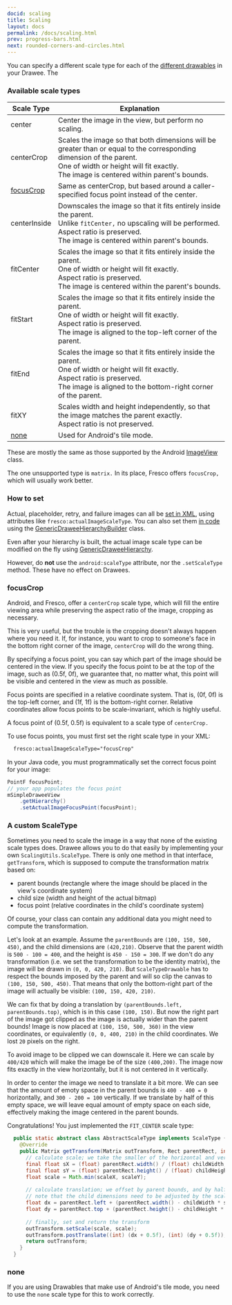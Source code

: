 ```yaml
---
docid: scaling
title: Scaling
layout: docs
permalink: /docs/scaling.html
prev: progress-bars.html
next: rounded-corners-and-circles.html
---
```


You can specify a different scale type for each of the [different drawables](drawee-components.html) in your Drawee. The

### Available scale types

| Scale Type | Explanation |
| --------- | ----------- |
| center | Center the image in the view, but perform no scaling. |
| centerCrop | Scales the image so that both dimensions will be greater than or equal to the corresponding dimension of the parent. <br>One of width or height will fit exactly. <br>The image is centered within parent's bounds. |
| [focusCrop](#focusCrop) | Same as centerCrop, but based around a caller-specified focus point instead of the center.
| centerInside | Downscales the image so that it fits entirely inside the parent. <br>Unlike `fitCenter,` no upscaling will be performed. <br>Aspect ratio is preserved. <br>The image is centered within parent's bounds. |
| fitCenter | Scales the image so that it fits entirely inside the parent. <br>One of width or height will fit exactly. <br>Aspect ratio is preserved. <br>The image is centered within the parent's bounds. |
| fitStart | Scales the image so that it fits entirely inside the parent. <br>One of width or height will fit exactly. <br>Aspect ratio is preserved. <br>The image is aligned to the top-left corner of the parent.
| fitEnd | Scales the image so that it fits entirely inside the parent. <br>One of width or height will fit exactly. <br>Aspect ratio is preserved. <br>The image is aligned to the bottom-right corner of the parent.
| fitXY | Scales width and height independently, so that the image matches the parent exactly. <br>Aspect ratio is not preserved.
| [none](#none) | Used for Android's tile mode. |

These are mostly the same as those supported by the Android [ImageView](http://developer.android.com/reference/android/widget/ImageView.ScaleType.html) class.

The one unsupported type is `matrix.` In its place, Fresco offers `focusCrop,` which will usually work better.

### How to set

Actual, placeholder, retry, and failure images can all be [set in XML](using-drawees-xml.html), using attributes like `fresco:actualImageScaleType`. You can also set them [in code](using-drawees-code.html) using the [GenericDraweeHierarchyBuilder](../javadoc/reference/com/facebook/drawee/generic/GenericDraweeHierarchyBuilder.html) class.

Even after your hierarchy is built, the actual image scale type can be modified on the fly using  [GenericDraweeHierarchy](../javadoc/reference/com/facebook/drawee/generic/GenericDraweeHierarchy.html).

However, do **not** use the `android:scaleType` attribute, nor the `.setScaleType` method. These have no effect on Drawees.

### focusCrop

Android, and Fresco, offer a `centerCrop` scale type, which will fill the entire viewing area while preserving the aspect ratio of the image, cropping as necessary.

This is very useful, but the trouble is the cropping doesn't always happen where you need it. If, for instance, you want to crop to someone's face in the bottom right corner of the image, `centerCrop` will do the wrong thing.

By specifying a focus point, you can say which part of the image should be centered in the view. If you specify the focus point to be at the top of the image, such as (0.5f, 0f), we guarantee that, no matter what, this point will be visible and centered in the view as much as possible.

Focus points are specified in a relative coordinate system. That is, (0f, 0f) is the top-left corner, and (1f, 1f) is the bottom-right corner. Relative coordinates allow focus points to be scale-invariant, which is highly useful.

A focus point of (0.5f, 0.5f) is equivalent to a scale type of `centerCrop.`

To use focus points, you must first set the right scale type in your XML:

```xml
  fresco:actualImageScaleType="focusCrop"
```

In your Java code, you must programmatically set the correct focus point for your image:

```java
PointF focusPoint;
// your app populates the focus point
mSimpleDraweeView
    .getHierarchy()
    .setActualImageFocusPoint(focusPoint);
```

### A custom ScaleType

Sometimes you need to scale the image in a way that none of the existing scale types does. Drawee allows you to do that easily by implementing your own `ScalingUtils.ScaleType`. There is only one method in that interface, `getTransform`, which is supposed to compute the transformation matrix based on:

* parent bounds (rectangle where the image should be placed in the view's coordinate system)
* child size (width and height of the actual bitmap)
* focus point (relative coordinates in the child's coordinate system)

Of course, your class can contain any additional data you might need to compute the transformation.

Let's look at an example. Assume the `parentBounds` are `(100, 150, 500, 450)`, and the child dimensions are `(420,210)`. Observe that the parent width is `500 - 100 = 400`, and the height is `450 - 150 = 300`. If we don't do any transformation (i.e. we set the transformation to be the identity matrix), the image will be drawn in `(0, 0, 420, 210)`. But `ScaleTypeDrawable` has to respect the bounds imposed by the parent and will so clip the canvas to `(100, 150, 500, 450)`. That means that only the bottom-right part of the image will actually be visible: `(100, 150, 420, 210)`.

We can fix that by doing a translation by `(parentBounds.left, parentBounds.top)`, which is in this case `(100, 150)`. But now the right part of the image got clipped as the image is actually wider than the parent bounds! Image is now placed at `(100, 150, 500, 360)` in the view coordinates, or equivalently `(0, 0, 400, 210)` in the child coordinates. We lost `20` pixels on the right.

To avoid image to be clipped we can downscale it. Here we can scale by `400/420` which will make the image be of the size `(400,200)`.
The image now fits exactly in the view horizontally, but it is not centered in it vertically.

In order to center the image we need to translate it a bit more. We can see that the amount of emoty space in the parent bounds is `400 - 400 = 0` horizontally, and `300 - 200 = 100` vertically. If we translate by half of this empty space, we will leave equal amount of empty space on each side, effectively making the image centered in the parent bounds.

Congratulations! You just implemented the `FIT_CENTER` scale type:

```Java
  public static abstract class AbstractScaleType implements ScaleType {
    @Override
    public Matrix getTransform(Matrix outTransform, Rect parentRect, int childWidth, int childHeight, float focusX, float focusY) {
      // calculate scale; we take the smaller of the horizontal and vertical scale factor so that the image always fits
      final float sX = (float) parentRect.width() / (float) childWidth;
      final float sY = (float) parentRect.height() / (float) childHeight;
      float scale = Math.min(scaleX, scaleY);
      
      // calculate translation; we offset by parent bounds, and by half of the empty space
      // note that the child dimensions need to be adjusted by the scale factor
      float dx = parentRect.left + (parentRect.width() - childWidth * scale) * 0.5f;
      float dy = parentRect.top + (parentRect.height() - childHeight * scale) * 0.5f;
      
      // finally, set and return the transform
      outTransform.setScale(scale, scale);
      outTransform.postTranslate((int) (dx + 0.5f), (int) (dy + 0.5f));
      return outTransform;
    }
  }
```


### none

If you are using Drawables that make use of Android's tile mode, you need to use the `none` scale type for this to work correctly.

